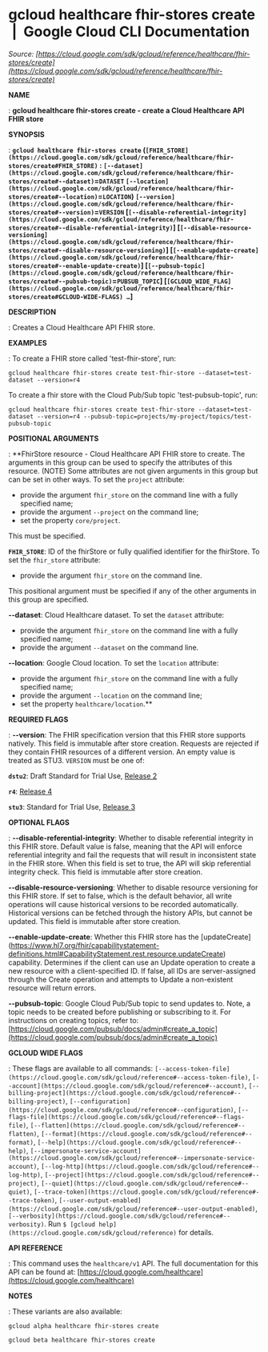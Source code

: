 # gcloud healthcare fhir-stores create  |  Google Cloud CLI Documentation

*Source: [https://cloud.google.com/sdk/gcloud/reference/healthcare/fhir-stores/create](https://cloud.google.com/sdk/gcloud/reference/healthcare/fhir-stores/create)*

**NAME**

: **gcloud healthcare fhir-stores create - create a Cloud Healthcare API FHIR store**

**SYNOPSIS**

: **`gcloud healthcare fhir-stores create` (`[FHIR_STORE](https://cloud.google.com/sdk/gcloud/reference/healthcare/fhir-stores/create#FHIR_STORE)` : `[--dataset](https://cloud.google.com/sdk/gcloud/reference/healthcare/fhir-stores/create#--dataset)`=`DATASET` `[--location](https://cloud.google.com/sdk/gcloud/reference/healthcare/fhir-stores/create#--location)`=`LOCATION`) `[--version](https://cloud.google.com/sdk/gcloud/reference/healthcare/fhir-stores/create#--version)`=`VERSION` [`[--disable-referential-integrity](https://cloud.google.com/sdk/gcloud/reference/healthcare/fhir-stores/create#--disable-referential-integrity)`] [`[--disable-resource-versioning](https://cloud.google.com/sdk/gcloud/reference/healthcare/fhir-stores/create#--disable-resource-versioning)`] [`[--enable-update-create](https://cloud.google.com/sdk/gcloud/reference/healthcare/fhir-stores/create#--enable-update-create)`] [`[--pubsub-topic](https://cloud.google.com/sdk/gcloud/reference/healthcare/fhir-stores/create#--pubsub-topic)`=`PUBSUB_TOPIC`] [`[GCLOUD_WIDE_FLAG](https://cloud.google.com/sdk/gcloud/reference/healthcare/fhir-stores/create#GCLOUD-WIDE-FLAGS) …`]**

**DESCRIPTION**

: Creates a Cloud Healthcare API FHIR store.

**EXAMPLES**

: To create a FHIR store called 'test-fhir-store', run:

```
gcloud healthcare fhir-stores create test-fhir-store --dataset=test-dataset --version=r4
```

To create a fhir store with the Cloud Pub/Sub topic 'test-pubsub-topic', run:

```
gcloud healthcare fhir-stores create test-fhir-store --dataset=test-dataset --version=r4 --pubsub-topic=projects/my-project/topics/test-pubsub-topic
```

**POSITIONAL ARGUMENTS**

: **FhirStore resource - Cloud Healthcare API FHIR store to create. The arguments in
this group can be used to specify the attributes of this resource. (NOTE) Some
attributes are not given arguments in this group but can be set in other ways.
To set the `project` attribute:

- provide the argument `fhir_store` on the command line with a fully
specified name;
- provide the argument `--project` on the command line;
- set the property `core/project`.

This must be specified.

**`FHIR_STORE`**:
ID of the fhirStore or fully qualified identifier for the fhirStore.
To set the `fhir_store` attribute:

- provide the argument `fhir_store` on the command line.

This positional argument must be specified if any of the other arguments in this
group are specified.

**--dataset**:
Cloud Healthcare dataset.
To set the `dataset` attribute:

- provide the argument `fhir_store` on the command line with a fully
specified name;
- provide the argument `--dataset` on the command line.

**--location**:
Google Cloud location.
To set the `location` attribute:

- provide the argument `fhir_store` on the command line with a fully
specified name;
- provide the argument `--location` on the command line;
- set the property `healthcare/location`.**

**REQUIRED FLAGS**

: **--version**:
The FHIR specification version that this FHIR store supports natively. This
field is immutable after store creation. Requests are rejected if they contain
FHIR resources of a different version. An empty value is treated as STU3.
`VERSION` must be one of:

**`dstu2`**:
Draft Standard for Trial Use, [Release
2](https://www.hl7.org/fhir/DSTU2)

**`r4`**:
[Release 4](https://www.hl7.org/fhir/R4)

**`stu3`**:
Standard for Trial Use, [Release 3](https://www.hl7.org/fhir/STU3)

**OPTIONAL FLAGS**

: **--disable-referential-integrity**:
Whether to disable referential integrity in this FHIR store. Default value is
false, meaning that the API will enforce referential integrity and fail the
requests that will result in inconsistent state in the FHIR store. When this
field is set to true, the API will skip referential integrity check. This field
is immutable after store creation.

**--disable-resource-versioning**:
Whether to disable resource versioning for this FHIR store. If set to false,
which is the default behavior, all write operations will cause historical
versions to be recorded automatically. Historical versions can be fetched
through the history APIs, but cannot be updated. This field is immutable after
store creation.

**--enable-update-create**:
Whether this FHIR store has the [updateCreate]
(https://www.hl7.org/fhir/capabilitystatement-definitions.html#CapabilityStatement.rest.resource.updateCreate)
capability. Determines if the client can use an Update operation to create a new
resource with a client-specified ID. If false, all IDs are server-assigned
through the Create operation and attempts to Update a non-existent resource will
return errors.

**--pubsub-topic**:
Google Cloud Pub/Sub topic to send updates to.
Note, a topic needs to be created before publishing or subscribing to it. For
instructions on creating topics, refer to: [https://cloud.google.com/pubsub/docs/admin#create_a_topic](https://cloud.google.com/pubsub/docs/admin#create_a_topic)

**GCLOUD WIDE FLAGS**

: These flags are available to all commands: `[--access-token-file](https://cloud.google.com/sdk/gcloud/reference#--access-token-file)`,
`[--account](https://cloud.google.com/sdk/gcloud/reference#--account)`, `[--billing-project](https://cloud.google.com/sdk/gcloud/reference#--billing-project)`,
`[--configuration](https://cloud.google.com/sdk/gcloud/reference#--configuration)`,
`[--flags-file](https://cloud.google.com/sdk/gcloud/reference#--flags-file)`,
`[--flatten](https://cloud.google.com/sdk/gcloud/reference#--flatten)`, `[--format](https://cloud.google.com/sdk/gcloud/reference#--format)`, `[--help](https://cloud.google.com/sdk/gcloud/reference#--help)`, `[--impersonate-service-account](https://cloud.google.com/sdk/gcloud/reference#--impersonate-service-account)`,
`[--log-http](https://cloud.google.com/sdk/gcloud/reference#--log-http)`,
`[--project](https://cloud.google.com/sdk/gcloud/reference#--project)`, `[--quiet](https://cloud.google.com/sdk/gcloud/reference#--quiet)`, `[--trace-token](https://cloud.google.com/sdk/gcloud/reference#--trace-token)`, `[--user-output-enabled](https://cloud.google.com/sdk/gcloud/reference#--user-output-enabled)`,
`[--verbosity](https://cloud.google.com/sdk/gcloud/reference#--verbosity)`.
Run `$ [gcloud help](https://cloud.google.com/sdk/gcloud/reference)` for details.

**API REFERENCE**

: This command uses the `healthcare/v1` API. The full documentation for
this API can be found at: [https://cloud.google.com/healthcare](https://cloud.google.com/healthcare)

**NOTES**

: These variants are also available:

```
gcloud alpha healthcare fhir-stores create
```

```
gcloud beta healthcare fhir-stores create
```